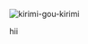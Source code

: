 ![kirimi-gou-kirimi](https://github.com/nyaparu/nyaparu/assets/135558903/133ddca7-3a9d-4728-bcf3-f6ce505d4c4b)

hii
